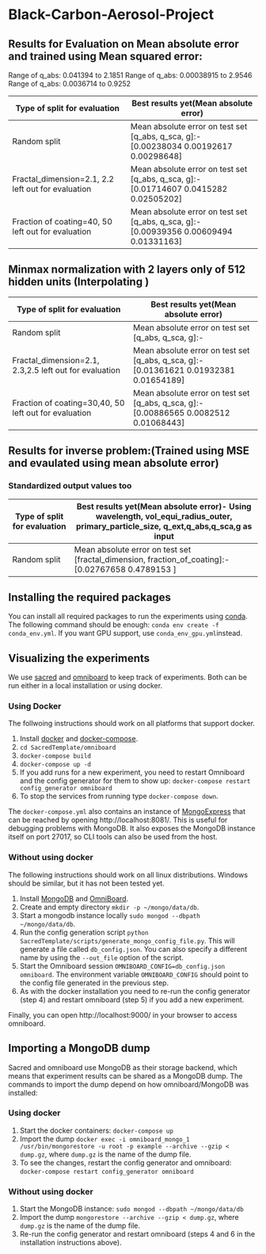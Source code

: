# Black-Carbon-Aerosol-Project
## Results for Evaluation on Mean absolute error and trained using Mean squared error:
Range of q_abs: 0.041394 to 2.1851
Range of q_abs: 0.00038915 to 2.9546
Range of q_abs: 0.0036714 to 0.9252

Type of split for evaluation | Best results yet(Mean absolute error)
------------- | -------------
Random split | Mean absolute error on test set [q_abs, q_sca, g]:-   [0.00238034 0.00192617 0.00298648]
Fractal_dimension=2.1, 2.2 left out for evaluation  | Mean absolute error on test set [q_abs, q_sca, g]:-   [0.01714607 0.0415282  0.02505202]
Fraction of coating=40, 50 left out for evaluation  | Mean absolute error on test set [q_abs, q_sca, g]:-   [0.00939356 0.00609494 0.01331163]
## Minmax normalization with 2 layers only of 512 hidden units (Interpolating )

Type of split for evaluation | Best results yet(Mean absolute error)
------------- | -------------
Random split | Mean absolute error on test set [q_abs, q_sca, g]:-   
Fractal_dimension=2.1, 2.3,2.5 left out for evaluation  | Mean absolute error on test set [q_abs, q_sca, g]:-   [0.01361621 0.01932381 0.01654189]
Fraction of coating=30,40, 50 left out for evaluation  | Mean absolute error on test set [q_abs, q_sca, g]:-   [0.00886565 0.0082512  0.01068443]


## Results for inverse problem:(Trained using MSE and evaulated using mean absolute error)
### Standardized output values too

Type of split for evaluation | Best results yet(Mean absolute error)- Using wavelength, vol_equi_radius_outer, primary_particle_size, q_ext,q_abs,q_sca,g as input
------------- | -------------
Random split | Mean absolute error on test set [fractal_dimension, fraction_of_coating]:-   [0.02767658 0.4789153 ]

## Installing the required packages
You can install all required packages to run the experiments using [conda](https://docs.conda.io/en/latest/). The following command should be enough: `conda env create -f conda_env.yml`. If you want GPU support, use `conda_env_gpu.yml`instead.

## Visualizing the experiments
We use [sacred](https://sacred.readthedocs.io/en/stable/) and [omniboard](https://github.com/vivekratnavel/omniboard) to keep track of experiments. Both can be run either in a local installation or using docker.

### Using Docker
The follwoing instructions should work on all platforms that support docker.

1. Install [docker](https://docs.docker.com/get-docker/) and [docker-compose](https://docs.docker.com/compose/install/).
2. `cd SacredTemplate/omniboard`
3. `docker-compose build`
4. `docker-compose up -d`
5. If you add runs for a new experiment, you need to restart Omniboard and the config generator for them to show up: `docker-compose restart config_generator omniboard`
6. To stop the services from running type `docker-compose down`.

The `docker-compose.yml` also contains an instance of [MongoExpress](https://github.com/mongo-express/mongo-express) that can be reached by opening http://localhost:8081/. This is useful for debugging problems with MongoDB.
It also exposes the MongoDB instance itself on port 27017, so CLI tools can also be used from the host.

### Without using docker
The following instructions should work on all linux distributions. Windows should be similar, but it has not been tested yet.

1. Install [MongoDB](https://docs.mongodb.com/manual/installation/) and [OmniBoard](https://vivekratnavel.github.io/omniboard/#/quick-start). 
2. Create and empty directory `mkdir -p ~/mongo/data/db`.
3. Start a mongodb instance locally `sudo mongod --dbpath ~/mongo/data/db`.
4. Run the config generation script `python SacredTemplate/scripts/generate_mongo_config_file.py`. This will generate a file called `db_config.json`. You can also specify a different name by using the `--out_file` option of the script.
5. Start the Omniboard session `OMNIBOARD_CONFIG=db_config.json omniboard`. The environment variable `OMNIBOARD_CONFIG` should point to the config file generated in the previous step.
6. As with the docker installation you need to re-run the config generator (step 4) and restart omniboard (step 5) if you add a new experiment. 

Finally, you can open http://localhost:9000/ in your browser to access omniboard.

## Importing a MongoDB dump
Sacred and omniboard use MongoDB as their storage backend, which means that experiment results can be shared as a MongoDB dump. The commands to import the dump depend on how omniboard/MongoDB was installed:

### Using docker
1. Start the docker containers: `docker-compose up`
2. Import the dump `docker exec -i omniboard_mongo_1 /usr/bin/mongorestore -u root -p example --archive --gzip < dump.gz`, where `dump.gz` is the name of the dump file.
3. To see the changes, restart the config generator and omniboard: `docker-compose restart config_generator omniboard`

### Without using docker
1. Start the MongoDB instance: `sudo mongod --dbpath ~/mongo/data/db`
2. Import the dump `mongorestore --archive --gzip < dump.gz`, where `dump.gz` is the name of the dump file.
3. Re-run the config generator and restart omniboard (steps 4 and 6 in the installation instructions above).
